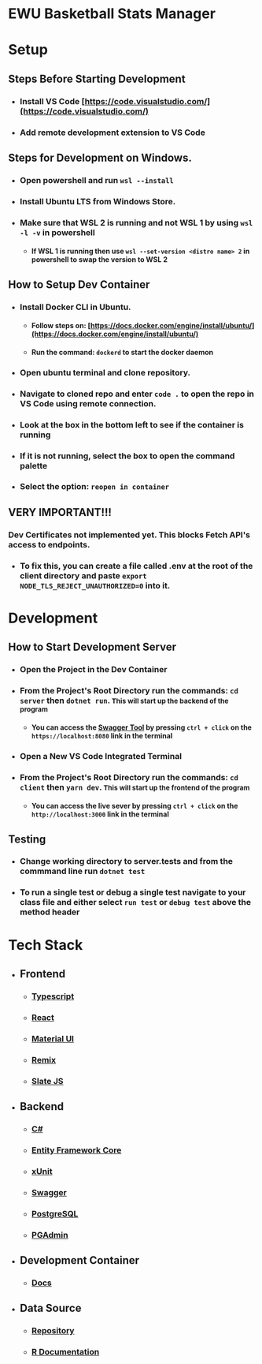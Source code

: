 # EWU Basketball Stats Manager

# Setup

## Steps Before Starting Development

- ### Install VS Code [https://code.visualstudio.com/](https://code.visualstudio.com/)

- ### Add remote development extension to VS Code

## Steps for Development on Windows.

- ### Open powershell and run `wsl --install`

- ### Install Ubuntu LTS from Windows Store.

- ### Make sure that WSL 2 is running and not WSL 1 by using `wsl -l -v` in powershell

  - #### If WSL 1 is running then use `wsl --set-version <distro name> 2` in powershell to swap the version to WSL 2

## How to Setup Dev Container

- ### Install Docker CLI in Ubuntu.

  - #### Follow steps on: [https://docs.docker.com/engine/install/ubuntu/](https://docs.docker.com/engine/install/ubuntu/)
  - #### Run the command: `dockerd` to start the docker daemon

- ### Open ubuntu terminal and clone repository.

- ### Navigate to cloned repo and enter `code .` to open the repo in VS Code using remote connection.

- ### Look at the box in the bottom left to see if the container is running
- ### If it is not running, select the box to open the command palette
- ### Select the option: `reopen in container`

## VERY IMPORTANT!!!

### Dev Certificates not implemented yet. This blocks Fetch API's access to endpoints.

- ### To fix this, you can create a file called .env at the root of the client directory and paste `export NODE_TLS_REJECT_UNAUTHORIZED=0` into it.

# Development

## How to Start Development Server

- ### Open the Project in the Dev Container

- ### From the Project's Root Directory run the commands: `cd server` then `dotnet run`. <small>This will start up the backend of the program</small>

  - #### You can access the [Swagger Tool](https://swagger.io/) by pressing `ctrl + click` on the `https://localhost:8080` link in the terminal

- ### Open a New VS Code Integrated Terminal

- ### From the Project's Root Directory run the commands: `cd client` then `yarn dev`. <small>This will start up the frontend of the program</small>
  - #### You can access the live sever by pressing `ctrl + click` on the `http://localhost:3000` link in the terminal

## Testing

- ### Change working directory to server.tests and from the commmand line run `dotnet test`

- ### To run a single test or debug a single test navigate to your class file and either select `run test` or `debug test` above the method header

# Tech Stack

- ## Frontend

  - ### [Typescript](https://www.typescriptlang.org/docs/)
  - ### [React](https://react.dev/)
  - ### [Material UI](https://mui.com/)
  - ### [Remix](https://remix.run/docs/en/main)
  - ### [Slate JS](https://docs.slatejs.org/)

- ## Backend

  - ### [C#](https://learn.microsoft.com/en-us/dotnet/csharp/)
  - ### [Entity Framework Core](https://learn.microsoft.com/en-us/ef/core/)
  - ### [xUnit](https://xunit.net/#documentation)
  - ### [Swagger](https://swagger.io/)
  - ### [PostgreSQL](https://www.postgresql.org/)
  - ### [PGAdmin](https://www.pgadmin.org/download/)

- ## Development Container

  - ### [Docs](https://code.visualstudio.com/docs/devcontainers/containers)

- ## Data Source
  - ### [Repository](https://github.com/sportsdataverse/hoopR/)
  - ### [R Documentation](https://www.r-project.org/other-docs.html)
